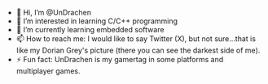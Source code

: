 - 👋 Hi, I’m @UnDrachen
- 👀 I’m interested in learning C/C++ programming
- 🌱 I’m currently learning embedded software
- 📫 How to reach me: I would like to say Twitter (X), but not sure...that is like my Dorian Grey's picture (there you can see the darkest side of me).
- ⚡ Fun fact: UnDrachen is my gamertag in some platforms and multiplayer games.

<!---
UnDrachen/UnDrachen is a ✨ special ✨ repository because its `README.md` (this file) appears on your GitHub profile.
You can click the Preview link to take a look at your changes.
--->
